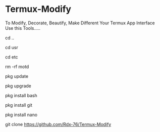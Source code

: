 # Termux-Modify


To Modify, Decorate, Beautify, Make Different Your Termux App Interface Use this Tools.....

cd ..

cd usr

cd etc

rm -rf motd

pkg update

pkg upgrade

pkg install bash

pkg install git

pkg install nano

git clone https://github.com/Rdx-76/Termux-Modify
